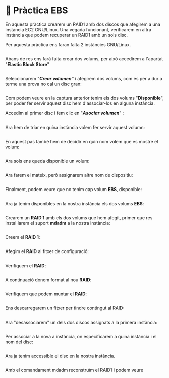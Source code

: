 # 🔨 Pràctica EBS

En aquesta pràctica crearem un RAID1 amb dos discos que afegirem a una instància EC2 GNU/Linux. Una vegada funcionant, verificarem en altra instància que podem recuperar un RAID1 amb un sols disc.

Per aquesta pràctica ens faran falta 2 instàncies GNU/Linux.

<figure><img src="../.gitbook/assets/image (38).png" alt=""><figcaption></figcaption></figure>

Abans de res ens farà falta crear dos volums, per això accedirem a l'apartat "**Elastic Block Store**"

<figure><img src="../.gitbook/assets/image (39).png" alt=""><figcaption></figcaption></figure>

Seleccionarem "_**Crear volumen**_**"** i afegirem dos volums, com és per a dur a terme una prova no cal un disc gran:&#x20;

<figure><img src="../.gitbook/assets/image (41).png" alt=""><figcaption></figcaption></figure>

Com podem veure en la captura anterior tenim els dos volums "**Disponible**", per poder fer servir aquest disc hem d'associar-los en alguna instància.

Accedim al primer disc i fem clic en "_**Asociar volumen**_" :

<figure><img src="../.gitbook/assets/image (42).png" alt=""><figcaption></figcaption></figure>

Ara hem de triar en quina instància volem fer servir aquest volumn: &#x20;

<figure><img src="../.gitbook/assets/image (43).png" alt=""><figcaption></figcaption></figure>

En aquest pas també hem de decidir en quin nom volem que es mostre el volum:&#x20;

&#x20;

<figure><img src="../.gitbook/assets/image (44).png" alt=""><figcaption></figcaption></figure>

Ara sols ens queda disponible un volum:

<figure><img src="../.gitbook/assets/image (45).png" alt=""><figcaption></figcaption></figure>

Ara farem el mateix, però assignarem altre nom de dispositiu:&#x20;

<figure><img src="../.gitbook/assets/image (46).png" alt=""><figcaption></figcaption></figure>

Finalment, podem veure que no tenim cap volum **EBS**, disponible:

<figure><img src="../.gitbook/assets/image (48).png" alt=""><figcaption></figcaption></figure>

Ara ja tenim disponibles en la nostra instància els dos volums **EBS**:

<figure><img src="../.gitbook/assets/image (49).png" alt=""><figcaption></figcaption></figure>

Crearem un **RAID 1** amb els dos volums que hem afegit, primer que res instal·larem el suport **mdadm** a la nostra instància:&#x20;

<figure><img src="../.gitbook/assets/image (50).png" alt=""><figcaption></figcaption></figure>

Creem el **RAID 1**:

<figure><img src="../.gitbook/assets/image (51).png" alt=""><figcaption></figcaption></figure>

Afegim el **RAID** al fitxer de configuració:

<figure><img src="../.gitbook/assets/image (52).png" alt=""><figcaption></figcaption></figure>

Verifiquem el **RAID**:

<figure><img src="../.gitbook/assets/image (53).png" alt=""><figcaption></figcaption></figure>

A continuació donem format al nou **RAID**:

<figure><img src="../.gitbook/assets/image (54).png" alt=""><figcaption></figcaption></figure>

Verifiquem que podem muntar el **RAID**:

<figure><img src="../.gitbook/assets/image (55).png" alt=""><figcaption></figcaption></figure>

Ens descarregarem un fitxer per tindre contingut al RAID:

<figure><img src="../.gitbook/assets/image (56).png" alt=""><figcaption></figcaption></figure>

Ara "desassociarem" un dels dos discos assignats a la primera instància:

<figure><img src="../.gitbook/assets/Screenshot from 2024-04-21 08-39-41.png" alt=""><figcaption></figcaption></figure>

Per associar a la nova a instància, on especificarem a quina instància i el nom del disc:

<figure><img src="../.gitbook/assets/image (58).png" alt=""><figcaption></figcaption></figure>

Ara ja tenim accessible el disc en la nostra instància.&#x20;

<figure><img src="../.gitbook/assets/image (61).png" alt=""><figcaption></figcaption></figure>

Amb el comandament mdadm reconstruïm el RAID1 i podem veure&#x20;

<figure><img src="../.gitbook/assets/image (60).png" alt=""><figcaption></figcaption></figure>
